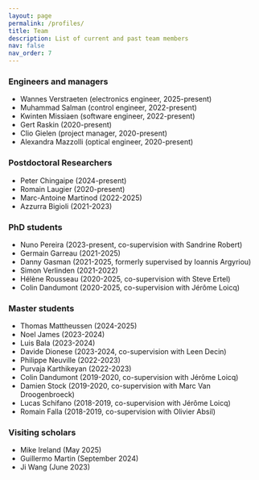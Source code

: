 ```yaml
---
layout: page
permalink: /profiles/
title: Team
description: List of current and past team members
nav: false
nav_order: 7
---
```


<div>	
    <h3>Engineers and managers</h3>
    <ul>
        <li> Wannes Verstraeten (electronics engineer, 2025-present) </li> 
        <li> Muhammad Salman (control engineer, 2022-present)</li>	
        <li> Kwinten Missiaen (software engineer, 2022-present) </li>	
        <li> Gert Raskin (2020-present) </li>
        <li> Clio Gielen (project manager, 2020-present) </li>
        <li> Alexandra Mazzolli (optical engineer, 2020-present) </li>                                  
    </ul>
</div>

<div>	
    <h3>Postdoctoral Researchers</h3>
    <ul>
        <li> Peter Chingaipe (2024-present) </li>
        <li> Romain Laugier (2020-present)</li>	
        <li> Marc-Antoine Martinod (2022-2025) </li>	
        <li> Azzurra Bigioli (2021-2023) </li>                              
    </ul>
</div>

<div>	
    <h3>PhD students</h3>    
    <ul>
        <li> Nuno Pereira (2023-present, co-supervision with Sandrine Robert) </li>
        <li> Germain Garreau (2021-2025) </li>
        <li> Danny Gasman (2021-2025, formerly supervised by Ioannis Argyriou) </li>
        <li> Simon Verlinden (2021-2022) </li>
        <li> Hélène Rousseau (2020-2025, co-supervision with Steve Ertel) </li>
        <li> Colin Dandumont (2020-2025, co-supervision with Jérôme Loicq) </li>                      
    </ul>
</div>

<div>	
    <h3>Master students</h3>  
    <ul>
        <li> Thomas Mattheussen (2024-2025) </li>
        <li> Noel James (2023-2024) </li>
        <li> Luis Bala (2023-2024) </li>
        <li> Davide Dionese (2023-2024, co-supervision with Leen Decin) </li>
        <li> Philippe Neuville (2022-2023) </li>
        <li> Purvaja Karthikeyan (2022-2023) </li> 
        <li> Colin Dandumont (2019-2020, co-supervision with Jérôme Loicq) </li> 
        <li> Damien Stock (2019-2020, co-supervision with Marc Van Droogenbroeck) </li> 
        <li> Lucas Schifano (2018-2019, co-supervision with Jérôme Loicq) </li> 
        <li> Romain Falla (2018-2019, co-supervision with Olivier Absil) </li>                       
    </ul>
</div>

<div>	
    <h3>Visiting scholars</h3>  
    <ul>
        <li> Mike Ireland (May 2025)</li>
        <li> Guillermo Martin (September 2024)  </li>
        <li> Ji Wang (June 2023) </li>                    
    </ul>
</div>

